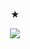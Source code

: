 



<p align="center">
★
</p>

<p align="center">
<img src="https://github.com/user-attachments/assets/cac740f5-e30e-4ea8-93d8-8b990593e1fd"/> </p>

</p>

</p>
<!--

**mochitails/mochitails** is a ✨ _special_ ✨ repository because its `README.md` (this file) appears on your GitHub profile.


